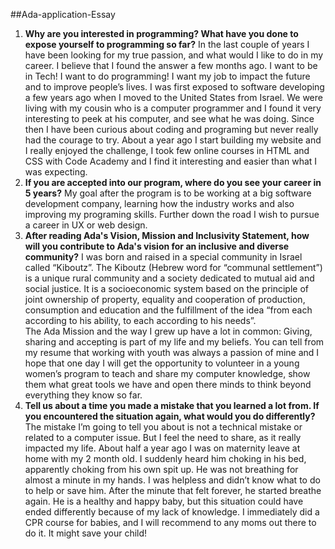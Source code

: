 ##Ada-application-Essay 
1.  **Why are you interested in programming? What have you done to expose yourself to programming so far?**
In the last couple of years I have been looking for my true passion, and what would I like to do in my career. I believe that I found the answer a few months ago. I want to be in Tech! I want to do programming! I want my job to impact the future and to improve people’s lives. 
I was first exposed to software developing a few years ago when I moved to the United States from Israel. We were living with my cousin who is a computer programmer and I found it very interesting to peek at his computer, and see what he was doing. Since then I have been curious about coding and programing but never really had the courage to try. About a year ago I start building my website and I really enjoyed the challenge, I took few online courses in HTML and CSS with Code Academy and I find it interesting and easier than what I was expecting.
2. **If you are accepted into our program, where do you see your career in 5 years?**
My goal after the program is to be working at a big software development company, learning how the industry works and also improving my programing skills. Further down the road I wish to pursue a career in UX or web design. 
3. **After reading Ada's Vision, Mission and Inclusivity Statement, how will you contribute to Ada's vision for an inclusive and diverse community?**
I was born and raised in a special community in Israel called “Kiboutz”. The Kiboutz (Hebrew word for “communal settlement”) is a unique rural community and a society dedicated to mutual aid and social justice. It is a socioeconomic system based on the principle of joint ownership of property, equality and cooperation of production, consumption and education and the fulfillment of the idea “from each according to his ability, to each according to his needs”.  
The Ada Mission and the way I grew up have a lot in common: Giving, sharing and accepting is part of my life and my beliefs. You can tell from my resume that working with youth was always a passion of mine and I hope that one day I will get the opportunity to volunteer in a young women’s program to teach and share my computer knowledge, show them what great tools we have and open there minds to think beyond everything they know so far. 
4. **Tell us about a time you made a mistake that you learned a lot from. If you encountered the situation again, what would you do differently?**
The mistake I’m going to tell you about is not a technical mistake or related to a computer issue. But I feel the need to share, as it really impacted my life.
About half a year ago I was on maternity leave at home with my 2 month old. I suddenly heard him choking in his bed, apparently choking from his own spit up. He was not breathing for almost a minute in my hands. I was helpless and didn’t know what to do to help or save him. After the minute that felt forever, he started breathe again. He is a healthy and happy baby, but this situation could have ended differently because of my lack of knowledge. I immediately did a CPR course for babies, and I will recommend to any moms out there to do it. It might save your child!


 







